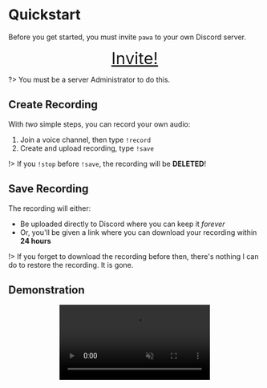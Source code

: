 # Quickstart

Before you get started, you must invite `pawa` to your own Discord server.

<div style="text-align: center;">
  <a class="button" style="font-size: 2.05rem;" href="https://discord.com/oauth2/authorize?client_id=338897906524225538&scope=applications.commands+bot&permissions=2251328512">Invite!</a>
</div>

?> You must be a server Administrator to do this.

## Create Recording

With _two_ simple steps, you can record your own audio:

1. Join a voice channel, then type `!record`
1. Create and upload recording, type `!save`

!> If you `!stop` before `!save`, the recording will be **DELETED**!

## Save Recording

The recording will either:

* Be uploaded directly to Discord where you can keep it _forever_
* Or, you'll be given a link where you can download your recording within **24 hours**

!> If you forget to download the recording before then, there's nothing I can do to restore the recording. It is gone.

## Demonstration

<div align="center">
  <video loop muted controls>
    <source src="_media/pawa-howto.webm" type="video/webm">
    <source src="_media/pawa-howto.mp4" type="video/mp4">
  </video>
</div>

